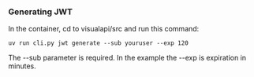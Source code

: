### Generating JWT

In the container, cd to visualapi/src and run this command:

`uv run cli.py jwt generate --sub youruser --exp 120`

The --sub parameter is required. In the example the --exp is expiration in minutes.
